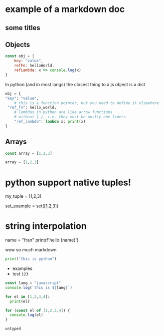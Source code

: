 # example of a markdown doc

## some titles

## Objects

```javascript
const obj = {
    key: "value",
    refFn: helloWorld,
    refLambda: x => console.log(x)
}
```

In python (and in most langs) the closest thing to a js object is a dict

```python
obj = {
"key": "value",
    # this is a function pointer, but you need to define it elsewhere
 "ref_fn": hello_world,
    # lambdas in python are like arrow functions 
    # without { }, i.e. they must be mostly one liners
    "ref_lambda": lambda x: print(x)
}
```

## Arrays

```javascript
const array = [1,2,3]
```

```python
array = [1,2,3]
```

# python support native tuples!
my_tuple = (1,2,3)

set_example = set([1,2,3])

# string interpolation
name = "fran"
print(f'hello {name}')



wow so much markdown

```python
print("this is python")
```

- examples
- test `123`

```javascript
const lang = "javascript"
console.log(`this is ${lang}`)

```

```python
for el in [1,2,3,4]:
  print(el)

```

```javascript
for (const el of [1,2,3,4]) {
  console.log(el)
}

```

```
untyped

```
